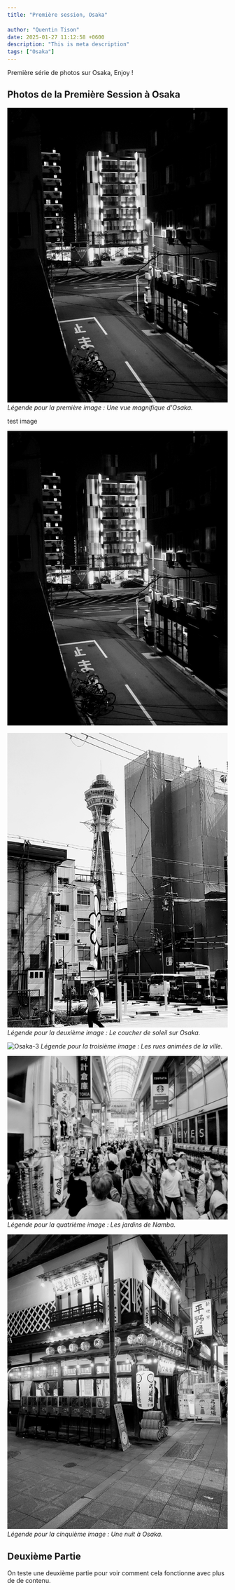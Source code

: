 ```yaml
---
title: "Première session, Osaka"

author: "Quentin Tison"
date: 2025-01-27 11:12:58 +0600
description: "This is meta description"
tags: ["Osaka"]
---
```


<!-- Excerpt Start -->
Première série de photos sur Osaka, Enjoy !
<br> <!--more-->
<!-- Excerpt End -->

## Photos de la Première Session à Osaka

![Osaka-1](/assets/images/post/osaka/osaka-post-1.jpg)
_Légende pour la première image : Une vue magnifique d'Osaka._

test image
<p><img src="/assets/images/post/osaka/osaka-post-1.jpg" />

![Osaka-2](/assets/images/post/osaka/osaka-post-2.jpg)
_Légende pour la deuxième image : Le coucher de soleil sur Osaka._

![Osaka-3](/assets/images/post/osaka/osaka-post-3.jpg)
_Légende pour la troisième image : Les rues animées de la ville._

![Osaka-4](/assets/images/post/osaka/osaka-post-4.jpg)
_Légende pour la quatrième image : Les jardins de Namba._

![Osaka-5](/assets/images/post/osaka/osaka-post-5.jpg)
_Légende pour la cinquième image : Une nuit à Osaka._

## Deuxième Partie

On teste une deuxième partie pour voir comment cela fonctionne avec plus de de contenu.
